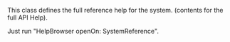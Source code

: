 This class defines the full reference help for the system.
(contents for the full API Help).

Just run "HelpBrowser openOn: SystemReference".



